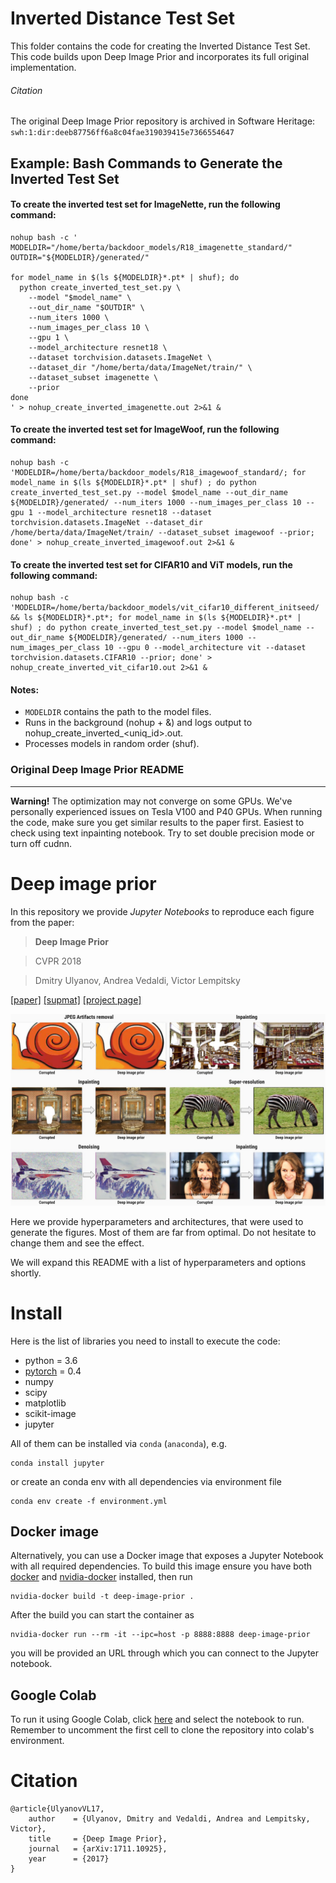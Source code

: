 
# Inverted Distance Test Set

This folder contains the code for creating the Inverted Distance Test Set. This code builds upon Deep Image Prior and incorporates its full original implementation.
###### Citation  
The original Deep Image Prior repository is archived in Software Heritage: `swh:1:dir:deeb87756ff6a8c04fae319039415e7366554647`

## Example: Bash Commands to Generate the Inverted Test Set

#### To create the inverted test set for ImageNette, run the following command:
```
nohup bash -c '
MODELDIR="/home/berta/backdoor_models/R18_imagenette_standard/"
OUTDIR="${MODELDIR}/generated/"

for model_name in $(ls ${MODELDIR}*.pt* | shuf); do
  python create_inverted_test_set.py \
    --model "$model_name" \
    --out_dir_name "$OUTDIR" \
    --num_iters 1000 \
    --num_images_per_class 10 \
    --gpu 1 \
    --model_architecture resnet18 \
    --dataset torchvision.datasets.ImageNet \
    --dataset_dir "/home/berta/data/ImageNet/train/" \
    --dataset_subset imagenette \
    --prior
done
' > nohup_create_inverted_imagenette.out 2>&1 &
```

#### To create the inverted test set for ImageWoof, run the following command:
```
nohup bash -c 'MODELDIR=/home/berta/backdoor_models/R18_imagewoof_standard/; for model_name in $(ls ${MODELDIR}*.pt* | shuf) ; do python create_inverted_test_set.py --model $model_name --out_dir_name ${MODELDIR}/generated/ --num_iters 1000 --num_images_per_class 10 --gpu 1 --model_architecture resnet18 --dataset torchvision.datasets.ImageNet --dataset_dir /home/berta/data/ImageNet/train/ --dataset_subset imagewoof --prior; done' > nohup_create_inverted_imagewoof.out 2>&1 &
```

#### To create the inverted test set for CIFAR10 and ViT models, run the following command:
```
nohup bash -c 'MODELDIR=/home/berta/backdoor_models/vit_cifar10_different_initseed/ && ls ${MODELDIR}*.pt*; for model_name in $(ls ${MODELDIR}*.pt* | shuf) ; do python create_inverted_test_set.py --model $model_name --out_dir_name ${MODELDIR}/generated/ --num_iters 1000 --num_images_per_class 10 --gpu 0 --model_architecture vit --dataset torchvision.datasets.CIFAR10 --prior; done' > nohup_create_inverted_vit_cifar10.out 2>&1 &
```

#### Notes:
- ` MODELDIR ` contains the path to the model files.
- Runs in the background (nohup + &) and logs output to nohup_create_inverted_<uniq_id>.out.
- Processes models in random order (shuf).

### Original Deep Image Prior README

----

**Warning!** The optimization may not converge on some GPUs. We've personally experienced issues on Tesla V100 and P40 GPUs. When running the code, make sure you get similar results to the paper first. Easiest to check using text inpainting notebook.  Try to set double precision mode or turn off cudnn. 

# Deep image prior

In this repository we provide *Jupyter Notebooks* to reproduce each figure from the paper:

> **Deep Image Prior**

> CVPR 2018

> Dmitry Ulyanov, Andrea Vedaldi, Victor Lempitsky


[[paper]](https://sites.skoltech.ru/app/data/uploads/sites/25/2018/04/deep_image_prior.pdf) [[supmat]](https://box.skoltech.ru/index.php/s/ib52BOoV58ztuPM) [[project page]](https://dmitryulyanov.github.io/deep_image_prior)

![](data/teaser_compiled.jpg)

Here we provide hyperparameters and architectures, that were used to generate the figures. Most of them are far from optimal. Do not hesitate to change them and see the effect.

We will expand this README with a list of hyperparameters and options shortly.

# Install

Here is the list of libraries you need to install to execute the code:
- python = 3.6
- [pytorch](http://pytorch.org/) = 0.4
- numpy
- scipy
- matplotlib
- scikit-image
- jupyter

All of them can be installed via `conda` (`anaconda`), e.g.
```
conda install jupyter
```


or create an conda env with all dependencies via environment file

```
conda env create -f environment.yml
```

## Docker image

Alternatively, you can use a Docker image that exposes a Jupyter Notebook with all required dependencies. To build this image ensure you have both [docker](https://www.docker.com/) and  [nvidia-docker](https://github.com/NVIDIA/nvidia-docker) installed, then run

```
nvidia-docker build -t deep-image-prior .
```

After the build you can start the container as

```
nvidia-docker run --rm -it --ipc=host -p 8888:8888 deep-image-prior
```

you will be provided an URL through which you can connect to the Jupyter notebook.

## Google Colab

To run it using Google Colab, click [here](https://colab.research.google.com/github/DmitryUlyanov/deep-image-prior) and select the notebook to run. Remember to uncomment the first cell to clone the repository into colab's environment.


# Citation
```
@article{UlyanovVL17,
    author    = {Ulyanov, Dmitry and Vedaldi, Andrea and Lempitsky, Victor},
    title     = {Deep Image Prior},
    journal   = {arXiv:1711.10925},
    year      = {2017}
}
```
